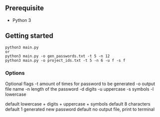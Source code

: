 ## Prerequisite

- Python 3

## Getting started

```
python3 main.py
or
python3 main.py -o gen_passwords.txt -t 5 -n 12
python3 main.py -o project_ids.txt -t 5 -n 6 -u f -s f
```

### Options

Optional flags
-t amount of times for password to be generated
-o output file name
-n length of the password
-d digits
-u uppercase
-s symbols
-l lowercase

default lowercase + digits + uppercase + symbols
default 8 characters
default 1 generated new password
default no output file, print to terminal
